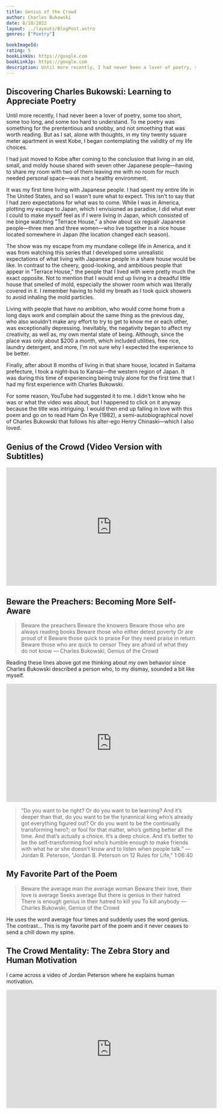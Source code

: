 ```yaml
---
title: Genius of the Crowd
author: Charles Bukowski
date: 8/18/2022
layout: ../layouts/BlogPost.astro
genres: ["Poetry"]

bookImageId: 
rating: 5
bookLinkUs: https://google.com
bookLinkJp: https://google.com
description: Until more recently, I had never been a lover of poetry, some too short, some too long, and some too hard to understand. To me poetry was something for the prententious and snobby, and not smoething that was worth reading. But as I sat, alone with thoughts, in my tiny twenty square meter apartment in west Kobe, I began contemplating the validity of my life choices. 
---
```


## Discovering Charles Bukowski: Learning to Appreciate Poetry
Until more recently, I had never been a lover of poetry, some too short, some too long, and some too hard to understand. To me poetry was something for the prententious and snobby, and not smoething that was worth reading. But as I sat, alone with thoughts, in my tiny twenty square meter apartment in west Kobe, I began contemplating the validity of my life choices. 

I had just moved to Kobe after coming to the conclusion that living in an old, small, and moldy house shared with seven other Japanese people—having to share my room with two of them leaving me with no room for much needed personal space—was not a healthy environment. 

It was my first time living with Japanese people. I had spent my entire life in The United States, and so I wasn't sure what to expect. This isn't to say that I had zero expectations for what was to come. While I was in America, plotting my escape to Japan, which I envisioned as paradise, I did what ever I could to make myself feel as if I were living in Japan, which consisted of me binge watching "Terrace House," a show about six regualr Japanese people—three men and three women—who live together in a nice house located somewhere in Japan (the location changed each season). 

The show was my escape from my mundane college life in America, and it was from watching this series that I developed some unrealistic expectations of what living with Japanese people in a share house would be like. In contrast to the cheery, good-looking, and ambitious people that appear in "Terrace House," the people that I lived with were pretty much the exact opposite. Not to mention that I would end up living in a dreadful little house that smelled of mold, especially the shower room which was literally covered in it. I remember having to hold my breath as I took quick showers to avoid inhaling the mold particles. 

Living with people that have no ambition, who would come home from a long days work and complain about the same thing as the previous day, who also wouldn't make any effort to try to get to know me or each other, was exceptionally depressing. Inevitably, the negativity began to affect my creativity, as well as, my own mental state of being. Although, since the place was only about $200 a month, which included utilities, free rice, laundry detergent, and more, I'm not sure why I expected the experience to be better.

Finally, after about 8 months of living in that share house, located in Saitama prefecture, I took a night-bus to Kansai—the western region of Japan. It was during this time of experiencing being truly alone for the first time that I had my first experience with Charles Bukowski. 

For some reason, YouTube had suggested it to me. I didn’t know who he was or what the video was about, but I happened to click on it anyway because the title was intriguing. I would then end up falling in love with this poem and go on to read Ham On Rye (1982), a semi-autobiographical novel of Charles Bukowski that follows his alter-ego Henry Chinaski—which I also loved.

## Genius of the Crowd (Video Version with Subtitles)
<iframe class="w-full h-auto aspect-video" width="560" height="315" src="https://www.youtube.com/embed/0doGM_6izYg" title="YouTube video player" frameborder="0" allow="accelerometer; autoplay; clipboard-write; encrypted-media; gyroscope; picture-in-picture" allowfullscreen></iframe>

## Beware the Preachers: Becoming More Self-Aware
>Beware the preachers
Beware the knowers
Beware those who are always reading books
Beware those who either detest poverty
Or are proud of it
Beware those quick to praise
For they need praise in return
Beware those who are quick to censor
They are afraid of what they do not know
— Charles Bukowski, Genius of the Crowd

Reading these lines above got me thinking about my own behavior since Charles Bukowski described a person who, to my dismay, sounded a bit like myself. 

<iframe class="w-full h-auto aspect-video" width="560" height="315" src="https://www.youtube.com/embed/-5RCmu-HuTg?start=3900" title="YouTube video player" frameborder="0" allow="accelerometer; autoplay; clipboard-write; encrypted-media; gyroscope; picture-in-picture" allowfullscreen></iframe>

>“Do you want to be right? Or do you want to be learning? And it’s deeper than that, do you want to be the tyrannical king who’s already got everything figured out? Or do you want to be the continually transforming hero?; or fool for that matter, who’s getting better all the time. And that’s actually a choice. It’s a deep choice. And it’s better to be the self-transforming fool who’s humble enough to make friends with what he or she doesn’t know and to listen when people talk.”
— Jordan B. Peterson, "Jordan B. Peterson on 12 Rules for Life," 1:06:40

## My Favorite Part of the Poem
>Beware the average man the average woman
Beware their love, their love is average
Seeks average
But there is genius in their hatred
There is enough genius in their hatred to kill you
To kill anybody
— Charles Bukowski, Genius of the Crowd

He uses the word average four times and suddenly uses the word genius. The contrast… This is my favorite part of the poem and it never ceases to send a chill down my spine. 

## The Crowd Mentality: The Zebra Story and Human Motivation

I came across a video of Jordan Peterson where he explains human motivation.

<iframe class="w-full h-auto aspect-video" width="560" height="315" src="https://www.youtube.com/embed/0V-jF9iurHA" title="YouTube video player" frameborder="0" allow="accelerometer; autoplay; clipboard-write; encrypted-media; gyroscope; picture-in-picture" allowfullscreen></iframe>